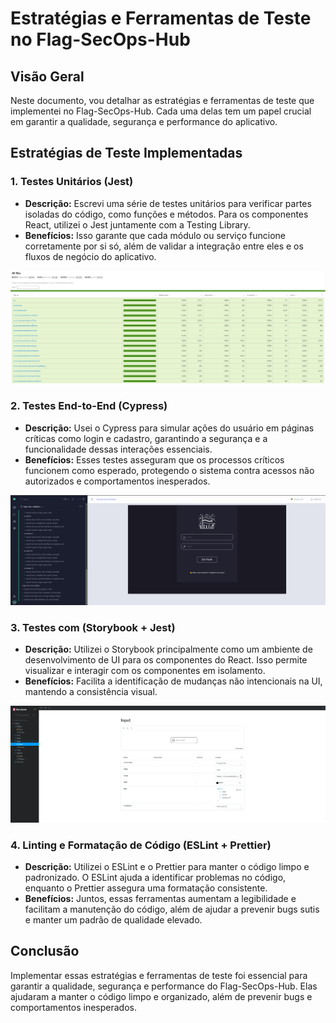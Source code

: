 # Estratégias e Ferramentas de Teste no Flag-SecOps-Hub

## Visão Geral

Neste documento, vou detalhar as estratégias e ferramentas de teste que implementei no Flag-SecOps-Hub. Cada uma delas tem um papel crucial em garantir a qualidade, segurança e performance do aplicativo.

## Estratégias de Teste Implementadas

### 1. Testes Unitários (Jest)

- **Descrição:** Escrevi uma série de testes unitários para verificar partes isoladas do código, como funções e métodos. Para os componentes React, utilizei o Jest juntamente com a Testing Library.
- **Benefícios:** Isso garante que cada módulo ou serviço funcione corretamente por si só, além de validar a integração entre eles e os fluxos de negócio do aplicativo.

![coverage](../images/coverage.png)

### 2. Testes End-to-End (Cypress)

- **Descrição:** Usei o Cypress para simular ações do usuário em páginas críticas como login e cadastro, garantindo a segurança e a funcionalidade dessas interações essenciais.
- **Benefícios:** Esses testes asseguram que os processos críticos funcionem como esperado, protegendo o sistema contra acessos não autorizados e comportamentos inesperados.

![cypress](../images/cypress.png)

### 3. Testes com (Storybook + Jest)

- **Descrição:** Utilizei o Storybook principalmente como um ambiente de desenvolvimento de UI para os componentes do React. Isso permite visualizar e interagir com os componentes em isolamento.
- **Benefícios:** Facilita a identificação de mudanças não intencionais na UI, mantendo a consistência visual.

![storybook](../images/storybook.png)

### 4. Linting e Formatação de Código (ESLint + Prettier)

- **Descrição:** Utilizei o ESLint e o Prettier para manter o código limpo e padronizado. O ESLint ajuda a identificar problemas no código, enquanto o Prettier assegura uma formatação consistente.
- **Benefícios:** Juntos, essas ferramentas aumentam a legibilidade e facilitam a manutenção do código, além de ajudar a prevenir bugs sutis e manter um padrão de qualidade elevado.

## Conclusão

Implementar essas estratégias e ferramentas de teste foi essencial para garantir a qualidade, segurança e performance do Flag-SecOps-Hub. Elas ajudaram a manter o código limpo e organizado, além de prevenir bugs e comportamentos inesperados.
